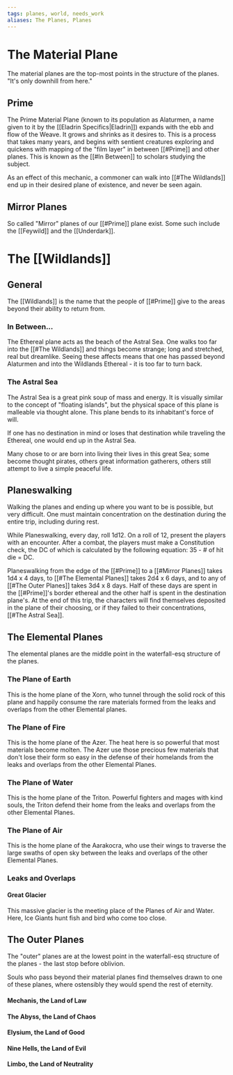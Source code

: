 ```yaml
---
tags: planes, world, needs_work
aliases: The Planes, Planes
---
```

# The Material Plane
The material planes are the top-most points in the structure of the planes. "It's only downhill from here."
## Prime
The Prime Material Plane (known to its population as Alaturmen, a name given to it by the [[Eladrin Specifics|Eladrin]]) expands with the ebb and flow of the Weave. It grows and shrinks as it desires to. This is a process that takes many years, and begins with sentient creatures exploring and quickens with mapping of the "film layer" in between [[#Prime]] and other planes. This is known as the [[#In Between]] to scholars studying the subject.

As an effect of this mechanic, a commoner can walk into [[#The Wildlands]] end up in their desired plane of existence, and never be seen again.

## Mirror Planes
So called "Mirror" planes of our [[#Prime]] plane exist. Some such include the [[Feywild]] and the [[Underdark]].

# The [[Wildlands]]
## General
The [[Wildlands]] is the name that the people of [[#Prime]] give to the areas beyond their ability to return from. 

### In Between...
The Ethereal plane acts as the beach of the Astral Sea. One walks too far into the [[#The Wildlands]] and things become strange; long and stretched, real but dreamlike. Seeing these affects means that one has passed beyond Alaturmen and into the Wildlands Ethereal - it is too far to turn back.

### The Astral Sea
The Astral Sea is a great pink soup of mass and energy. It is visually similar to the concept of "floating islands", but the physical space of this plane is malleable via thought alone. This plane bends to its inhabitant's force of will.

If one has no destination in mind or loses that destination while traveling the Ethereal, one would end up in the Astral Sea. 

Many chose to or are born into living their lives in this great Sea; some become thought pirates, others great information gatherers, others still attempt to live a simple peaceful life. 

## Planeswalking

Walking the planes and ending up where you want to be is possible, but very difficult. One must maintain concentration on the destination during the entire trip, including during rest. 

While Planeswalking, every day, roll 1d12. On a roll of 12, present the players with an encounter. After a combat, the players must make a Constitution check, the DC of which is calculated by the following equation: 35 - # of hit die = DC.

Planeswalking from the edge of the [[#Prime]] to a [[#Mirror Planes]] takes 1d4 x 4 days, to [[#The Elemental Planes]] takes 2d4 x 6 days, and to any of [[#The Outer Planes]] takes 3d4 x 8 days. Half of these days are spent in the [[#Prime]]'s border ethereal and the other half is spent in the destination plane's. At the end of this trip, the characters will find themselves deposited in the plane of their choosing, or if they failed to their concentrations, [[#The Astral Sea]]. 


## The Elemental Planes
The elemental planes are the middle point in the waterfall-esq structure of the planes. 

### The Plane of Earth
This is the home plane of the Xorn, who tunnel through the solid rock of this plane and happily consume the rare materials formed from the leaks and overlaps from the other Elemental planes.

### The Plane of Fire
This is the home plane of the Azer. The heat here is so powerful that most materials become molten. The Azer use those precious few materials that don't lose their form so easy in the defense of their homelands from the leaks and overlaps from the other Elemental Planes.

### The Plane of Water
This is the home plane of the Triton. Powerful fighters and mages with kind souls, the Triton defend their home from the leaks and overlaps from the other Elemental Planes.

### The Plane of Air
This is the home plane of the Aarakocra, who use their wings to traverse the large swaths of open sky between the leaks and overlaps of the other Elemental Planes.

### Leaks and Overlaps
#### Great Glacier
This massive glacier is the meeting place of the Planes of Air and Water. Here, Ice Giants hunt fish and bird who come too close.


## The Outer Planes
The "outer" planes are at the lowest point in the waterfall-esq structure of the planes - the last stop before oblivion.

Souls who pass beyond their material planes find themselves drawn to one of these planes, where ostensibly they would spend the rest of eternity.

#### Mechanis, the Land of Law

#### The Abyss, the Land of Chaos

#### Elysium, the Land of Good

#### Nine Hells, the Land of Evil

#### Limbo, the Land of Neutrality